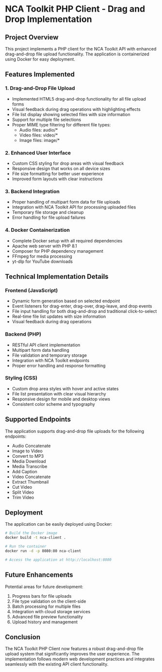 # NCA Toolkit PHP Client - Drag and Drop Implementation

## Project Overview
This project implements a PHP client for the NCA Toolkit API with enhanced drag-and-drop file upload functionality. The application is containerized using Docker for easy deployment.

## Features Implemented

### 1. Drag-and-Drop File Upload
- Implemented HTML5 drag-and-drop functionality for all file upload forms
- Visual feedback during drag operations with highlighting effects
- File list display showing selected files with size information
- Support for multiple file selections
- Proper MIME type filtering for different file types:
  - Audio files: audio/*
  - Video files: video/*
  - Image files: image/*

### 2. Enhanced User Interface
- Custom CSS styling for drop areas with visual feedback
- Responsive design that works on all device sizes
- File size formatting for better user experience
- Improved form layouts with clear instructions

### 3. Backend Integration
- Proper handling of multipart form data for file uploads
- Integration with NCA Toolkit API for processing uploaded files
- Temporary file storage and cleanup
- Error handling for file upload failures

### 4. Docker Containerization
- Complete Docker setup with all required dependencies
- Apache web server with PHP 8.1
- Composer for PHP dependency management
- FFmpeg for media processing
- yt-dlp for YouTube downloads

## Technical Implementation Details

### Frontend (JavaScript)
- Dynamic form generation based on selected endpoint
- Event listeners for drag-enter, drag-over, drag-leave, and drop events
- File input handling for both drag-and-drop and traditional click-to-select
- Real-time file list updates with size information
- Visual feedback during drag operations

### Backend (PHP)
- RESTful API client implementation
- Multipart form data handling
- File validation and temporary storage
- Integration with NCA Toolkit endpoints
- Proper error handling and response formatting

### Styling (CSS)
- Custom drop area styles with hover and active states
- File list presentation with clear visual hierarchy
- Responsive design for mobile and desktop views
- Consistent color scheme and typography

## Supported Endpoints
The application supports drag-and-drop file uploads for the following endpoints:
- Audio Concatenate
- Image to Video
- Convert to MP3
- Media Download
- Media Transcribe
- Add Caption
- Video Concatenate
- Extract Thumbnail
- Cut Video
- Split Video
- Trim Video

## Deployment
The application can be easily deployed using Docker:

```bash
# Build the Docker image
docker build -t nca-client .

# Run the container
docker run -d -p 8080:80 nca-client

# Access the application at http://localhost:8080
```

## Future Enhancements
Potential areas for future development:
1. Progress bars for file uploads
2. File type validation on the client-side
3. Batch processing for multiple files
4. Integration with cloud storage services
5. Advanced file preview functionality
6. Upload history and management

## Conclusion
The NCA Toolkit PHP Client now features a robust drag-and-drop file upload system that significantly improves the user experience. The implementation follows modern web development practices and integrates seamlessly with the existing API client functionality.